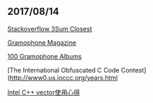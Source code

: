 ## 2017/08/14

[Stackoverflow 3Sum Closest](https://stackoverflow.com/questions/2070359/finding-three-elements-in-an-array-whose-sum-is-closest-to-a-given-number)

[Gramophone Magazine](https://www.gramophone.co.uk/)

[100 Gramophone Albums](https://www.zhihu.com/question/49183214)

[The International Obfuscated C Code Contest](http://www0.us.ioccc.org/years.html

[Intel C++ vector使用心得](https://software.intel.com/zh-cn/blogs/2011/08/10/c-vector)
